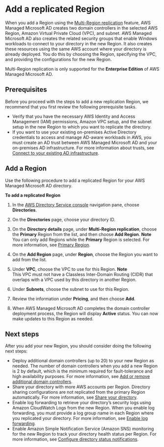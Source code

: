 # Add a replicated Region<a name="multi-region-add-region"></a>

When you add a Region using the [Multi\-Region replication](ms_ad_configure_multi_region_replication.md) feature, AWS Managed Microsoft AD creates two domain controllers in the selected AWS Region, Amazon Virtual Private Cloud \(VPC\), and subnet\. AWS Managed Microsoft AD also creates the related security groups that enable Windows workloads to connect to your directory in the new Region\. It also creates these resources using the same AWS account where your directory is already deployed\. You do this by choosing the Region, specifying the VPC, and providing the configurations for the new Region\.

Multi\-Region replication is only supported for the **Enterprise Edition** of AWS Managed Microsoft AD\.

## Prerequisites<a name="multi-region-add-region-prereqs"></a>

Before you proceed with the steps to add a new replication Region, we recommend that you first review the following prerequisite tasks\.
+ Verify that you have the necessary AWS Identity and Access Management \(IAM\) permissions, Amazon VPC setup, and the subnet setup in the new Region to which you want to replicate the directory\.
+ If you want to use your existing on\-premises Active Directory credentials to access and manage AD\-aware workloads in AWS, you must create an AD trust between AWS Managed Microsoft AD and your on\-premises AD infrastructure\. For more information about trusts, see [Connect to your existing AD infrastructure](ms_ad_connect_existing_infrastructure.md)\.

## Add a Region<a name="multi-region-add-region-add"></a>

Use the following procedure to add a replicated Region for your AWS Managed Microsoft AD directory\.

**To add a replicated Region**

1. In the [AWS Directory Service console](https://console.aws.amazon.com/directoryservicev2/) navigation pane, choose **Directories**\.

1. On the **Directories** page, choose your directory ID\.

1. On the **Directory details** page, under **Multi\-Region replication**, choose the **Primary** Region from the list, and then choose **Add Region**\.
**Note**  
You can only add Regions while the **Primary** Region is selected\. For more information, see [Primary Region](multi-region-global-primary-additional.md#multi-region-primary)\.

1. On the **Add Region** page, under **Region**, choose the Region you want to add from the list\.

1. Under **VPC**, choose the VPC to use for this Region\.
**Note**  
This VPC must not have a Classless Inter\-Domain Routing \(CIDR\) that overlaps with a VPC used by this directory in another Region\.

1. Under **Subnets**, choose the subnet to use for this Region\.

1. Review the information under **Pricing**, and then choose **Add**\.

1. When AWS Managed Microsoft AD completes the domain controller deployment process, the Region will display **Active** status\. You can now make updates to this Region as needed\.

## Next steps<a name="multi-region-add-region-next-steps"></a>

After you add your new Region, you should consider doing the following next steps:
+ Deploy additional domain controllers \(up to 20\) to your new Region as needed\. The number of domain controllers when you add a new Region is 2 by default, which is the minimum required for fault\-tolerance and high availability purposes\. For more information, see [Add or remove additional domain controllers](ms_ad_deploy_additional_dcs.md#addremovedcs)\.
+ Share your directory with more AWS accounts per Region\. Directory sharing configurations are not replicated from the primary Region automatically\. For more information, see [Share your directory](ms_ad_directory_sharing.md)\.
+ Enable log forwarding to retrieve your directory’s security logs using Amazon CloudWatch Logs from the new Region\. When you enable log forwarding, you must provide a log group name in each Region where you replicated your directory\. For more information, see [Enable log forwarding](ms_ad_enable_log_forwarding.md)\.
+ Enable Amazon Simple Notification Service \(Amazon SNS\) monitoring for the new Region to track your directory health status per Region\. For more information, see [Configure directory status notifications](ms_ad_enable_notifications.md)\.